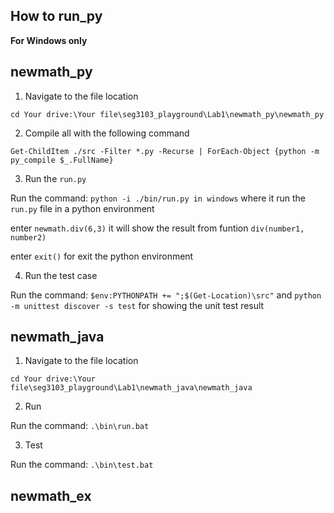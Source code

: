 ## How to run_py

**For Windows only**

## newmath_py

1. Navigate to the file location

`cd Your drive:\Your file\seg3103_playground\Lab1\newmath_py\newmath_py`

2. Compile all with the following command

`Get-ChildItem ./src -Filter *.py -Recurse | ForEach-Object {python -m py_compile $_.FullName}`

3. Run the `run.py`

Run the command: `python -i ./bin/run.py in windows` where it run the `run.py` file in a python environment

enter `newmath.div(6,3)` it will show the result from funtion `div(number1, number2)`

enter `exit()` for exit the python environment

4. Run the test case

Run the command: `$env:PYTHONPATH += ";$(Get-Location)\src"` and `python -m unittest discover -s test` for showing the unit test result


## newmath_java

1. Navigate to the file location

`cd Your drive:\Your file\seg3103_playground\Lab1\newmath_java\newmath_java`

2. Run

Run the command: `.\bin\run.bat`

3. Test

Run the command: `.\bin\test.bat`


## newmath_ex


